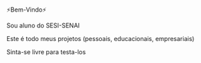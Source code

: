 

⚡Bem-Vindo⚡

Sou aluno do SESI-SENAI

Este é todo meus projetos (pessoais, educacionais, empresariais)

Sinta-se livre para testa-los

<div>
        <a href="https://github.com/FellipeRaszejas"
</div>
